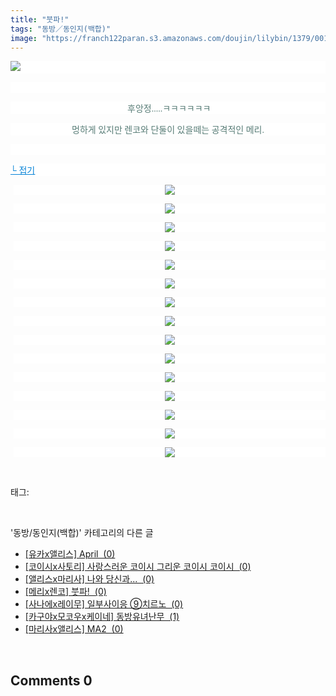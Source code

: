 ```yaml
---
title: "붓파!"
tags: "동방／동인지(백합)"
image: "https://franch122paran.s3.amazonaws.com/doujin/lilybin/1379/001.jpg"
---
```

<div class="article">
<div class="area_view">
<p style="text-align: justify; background: white"><img src="{{ site.imgserver7 }}/lilybin/1379/001.jpg"/><span style="color:#557a74; font-family:돋움"> 
</span></p><p style="text-align: justify; background: white"> 
 </p><p style="text-align: center; background: white"><span style="color:#557a74; font-family:돋움"> 후앙정.....ㅋㅋㅋㅋㅋㅋ
</span></p><p style="text-align: center; background: white"><span style="color:#557a74; font-family:돋움">멍하게 있지만 렌코와 단둘이 있을떼는 공격적인 메리.
</span></p><p style="text-align: justify; background: white"> 
 </p><p style="text-align: justify; background: white"><a href="http://blog.naver.com/PostView.nhn?blogId=cjb0236&amp;logNo=150155524121&amp;parentCategoryNo=&amp;categoryNo=41&amp;viewDate=&amp;isShowPopularPosts=false&amp;from=postView"><span style="color:#0482d6; font-family:돋움; text-decoration:underline">└ 접기</span></a><span style="color:#557a74; font-family:돋움">
</span></p><p style="text-align: center; background: white; margin-left: 4pt"><a href="http://img2.ruliweb.daum.net/mypi/gup/75/3760_2.jpg"><img src="{{ site.imgserver7 }}/lilybin/1379/002.jpg"/></a><span style="color:#333333; font-family:Arial">
</span></p><p style="text-align: center; background: white; margin-left: 4pt"><a href="http://img2.ruliweb.daum.net/mypi/gup/75/3760_3.jpg"><img src="{{ site.imgserver7 }}/lilybin/1379/003.jpg"/></a><span style="color:#333333; font-family:Arial">
</span></p><p style="text-align: center; background: white; margin-left: 4pt"><a href="http://img2.ruliweb.daum.net/mypi/gup/75/3760_4.jpg"><img src="{{ site.imgserver7 }}/lilybin/1379/004.jpg"/></a><span style="color:#333333; font-family:Arial">
</span></p><p style="text-align: center; background: white; margin-left: 4pt"><a href="http://img2.ruliweb.daum.net/mypi/gup/75/3760_5.jpg"><img src="{{ site.imgserver7 }}/lilybin/1379/005.jpg"/></a><span style="color:#333333; font-family:Arial">
</span></p><p style="text-align: center; background: white; margin-left: 4pt"><a href="http://img2.ruliweb.daum.net/mypi/gup/75/3760_6.jpg"><img src="{{ site.imgserver7 }}/lilybin/1379/006.jpg"/></a><span style="color:#333333; font-family:Arial">
</span></p><p style="text-align: center; background: white; margin-left: 4pt"><a href="http://img2.ruliweb.daum.net/mypi/gup/75/3760_7.jpg"><img src="{{ site.imgserver7 }}/lilybin/1379/007.jpg"/></a><span style="color:#333333; font-family:Arial">
</span></p><p style="text-align: center; background: white; margin-left: 4pt"><a href="http://img2.ruliweb.daum.net/mypi/gup/75/3760_8.jpg"><img src="{{ site.imgserver7 }}/lilybin/1379/008.jpg"/></a><span style="color:#333333; font-family:Arial">
</span></p><p style="text-align: center; background: white; margin-left: 4pt"><a href="http://img2.ruliweb.daum.net/mypi/gup/75/3760_9.jpg"><img src="{{ site.imgserver7 }}/lilybin/1379/009.jpg"/></a><span style="color:#333333; font-family:Arial">
</span></p><p style="text-align: center; background: white; margin-left: 4pt"><a href="http://img2.ruliweb.daum.net/mypi/gup/75/3760_10.jpg"><img src="{{ site.imgserver7 }}/lilybin/1379/010.jpg"/></a><span style="color:#333333; font-family:Arial">
</span></p><p style="text-align: center; background: white; margin-left: 4pt"><a href="http://img2.ruliweb.daum.net/mypi/gup/75/3760_11.jpg"><img src="{{ site.imgserver7 }}/lilybin/1379/011.jpg"/></a><span style="color:#333333; font-family:Arial">
</span></p><p style="text-align: center; background: white; margin-left: 4pt"><a href="http://img2.ruliweb.daum.net/mypi/gup/75/3760_13760.jpg"><img src="{{ site.imgserver7 }}/lilybin/1379/012.jpg"/></a><span style="color:#333333; font-family:Arial">
</span></p><p style="text-align: center; background: white; margin-left: 4pt"><a href="http://img2.ruliweb.daum.net/mypi/gup/75/3760_13761.jpg"><img src="{{ site.imgserver7 }}/lilybin/1379/013.jpg"/></a><span style="color:#333333; font-family:Arial">
</span></p><p style="text-align: center; background: white; margin-left: 4pt"><a href="http://img2.ruliweb.daum.net/mypi/gup/75/3760_13762.jpg"><img src="{{ site.imgserver7 }}/lilybin/1379/014.jpg"/></a><span style="color:#333333; font-family:Arial">
</span></p><p style="text-align: center; background: white; margin-left: 4pt"><a href="http://img2.ruliweb.daum.net/mypi/gup/75/3760_13763.jpg"><img src="{{ site.imgserver7 }}/lilybin/1379/015.jpg"/></a><span style="color:#333333; font-family:Arial">
</span></p><p style="text-align: center; background: white; margin-left: 4pt"><a href="http://img2.ruliweb.daum.net/mypi/gup/75/3760_13764.jpg" target="_blank"></a><a href="http://img2.ruliweb.daum.net/mypi/gup/75/3760_13764.jpg"><img src="{{ site.imgserver7 }}/lilybin/1379/016.jpg"/></a></p>
</div></div><br/>
<div class="tagTrail">
<p>태그: </p>
<ul>
</ul>
</div><br/>
<div class="another">
<p>'동방/동인지(백합)' 카테고리의 다른 글</p>
<ul>
<li><a href="/lilybin_1382">
[유카x앨리스] April  (0)
</a></li>
<li><a href="/lilybin_1381">
[코이시x사토리] 사랑스러운 코이시 그리운 코이시 코이시  (0)
</a></li>
<li><a href="/lilybin_1380">
[앨리스x마리사] 나와 당신과...  (0)
</a></li>
<li><a href="/lilybin_1379">
[메리x렌코] 붓파!  (0)
</a></li>
<li><a href="/lilybin_1378">
[사나에x레이무] 일부사이응 ⑨치르노  (0)
</a></li>
<li><a href="/lilybin_1377">
[카구야x모코우x케이네] 동방유녀난무  (1)
</a></li>
<li><a href="/lilybin_1376">
[마리사x앨리스] MA2  (0)
</a></li>
</ul>
</div><br/>
<div class="comment">
<h2 class="bold">Comments <span id="commentCount1379">0</span></h2>
<div style="clear:both;">
<div id="entry1379Comment" style="display:block">
</div>
</div>
</div><br/>
<br/>
<p id="refer"></p>
<br/>

